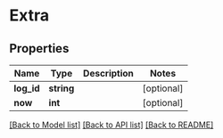 # Extra

## Properties
Name | Type | Description | Notes
------------ | ------------- | ------------- | -------------
**log_id** | **string** |  | [optional] 
**now** | **int** |  | [optional] 

[[Back to Model list]](../../README.md#documentation-for-models) [[Back to API list]](../../README.md#documentation-for-api-endpoints) [[Back to README]](../../README.md)

